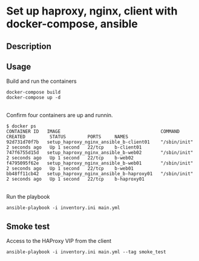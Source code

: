 # Set up haproxy, nginx, client with docker-compose, ansible

## Description

## Usage

Build and run the containers
```text
docker-compose build
docker-compose up -d
```

<br>Confirm four containers are up and runnin.
```
$ docker ps
CONTAINER ID   IMAGE                                     COMMAND        CREATED         STATUS        PORTS     NAMES
92d731d70f7b   setup_haproxy_nginx_ansible_b-client01    "/sbin/init"   2 seconds ago   Up 1 second   22/tcp    b-client01
747f6755d15d   setup_haproxy_nginx_ansible_b-web02       "/sbin/init"   2 seconds ago   Up 1 second   22/tcp    b-web02
f4795095f62e   setup_haproxy_nginx_ansible_b-web01       "/sbin/init"   2 seconds ago   Up 1 second   22/tcp    b-web01
bb48ff11cb42   setup_haproxy_nginx_ansible_b-haproxy01   "/sbin/init"   2 seconds ago   Up 1 second   22/tcp    b-haproxy01
```

<br>Run the playbook
```text
ansible-playbook -i inventory.ini main.yml 
```

## Smoke test

Access to the HAProxy VIP from the client
```text
ansible-playbook -i inventory.ini main.yml --tag smoke_test
```

